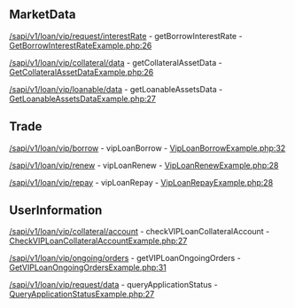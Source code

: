 ## MarketData

[/sapi/v1/loan/vip/request/interestRate](https://developers.binance.com/docs/vip_loan/market-data/Get-Borrow-Interest-Rate) - getBorrowInterestRate - [GetBorrowInterestRateExample.php:26](/examples/vip-loan/marketdata/GetBorrowInterestRateExample.php#L26)

[/sapi/v1/loan/vip/collateral/data](https://developers.binance.com/docs/vip_loan/market-data/Get-Collateral-Asset-Data) - getCollateralAssetData - [GetCollateralAssetDataExample.php:26](/examples/vip-loan/marketdata/GetCollateralAssetDataExample.php#L26)

[/sapi/v1/loan/vip/loanable/data](https://developers.binance.com/docs/vip_loan/market-data/Get-Loanable-Assets-Data) - getLoanableAssetsData - [GetLoanableAssetsDataExample.php:27](/examples/vip-loan/marketdata/GetLoanableAssetsDataExample.php#L27)

## Trade

[/sapi/v1/loan/vip/borrow](https://developers.binance.com/docs/vip_loan/trade/VIP-Loan-Borrow) - vipLoanBorrow - [VipLoanBorrowExample.php:32](/examples/vip-loan/trade/VipLoanBorrowExample.php#L32)

[/sapi/v1/loan/vip/renew](https://developers.binance.com/docs/vip_loan/trade/VIP-Loan-Renew) - vipLoanRenew - [VipLoanRenewExample.php:28](/examples/vip-loan/trade/VipLoanRenewExample.php#L28)

[/sapi/v1/loan/vip/repay](https://developers.binance.com/docs/vip_loan/trade/VIP-Loan-Repay) - vipLoanRepay - [VipLoanRepayExample.php:28](/examples/vip-loan/trade/VipLoanRepayExample.php#L28)

## UserInformation

[/sapi/v1/loan/vip/collateral/account](https://developers.binance.com/docs/vip_loan/user-information/Check-Locked-Value-of-VIP-Collateral-Account) - checkVIPLoanCollateralAccount - [CheckVIPLoanCollateralAccountExample.php:27](/examples/vip-loan/userinformation/CheckVIPLoanCollateralAccountExample.php#L27)

[/sapi/v1/loan/vip/ongoing/orders](https://developers.binance.com/docs/vip_loan/user-information/Get-VIP-Loan-Ongoing-Orders) - getVIPLoanOngoingOrders - [GetVIPLoanOngoingOrdersExample.php:31](/examples/vip-loan/userinformation/GetVIPLoanOngoingOrdersExample.php#L31)

[/sapi/v1/loan/vip/request/data](https://developers.binance.com/docs/vip_loan/user-information/Query-Application-Status) - queryApplicationStatus - [QueryApplicationStatusExample.php:27](/examples/vip-loan/userinformation/QueryApplicationStatusExample.php#L27)

